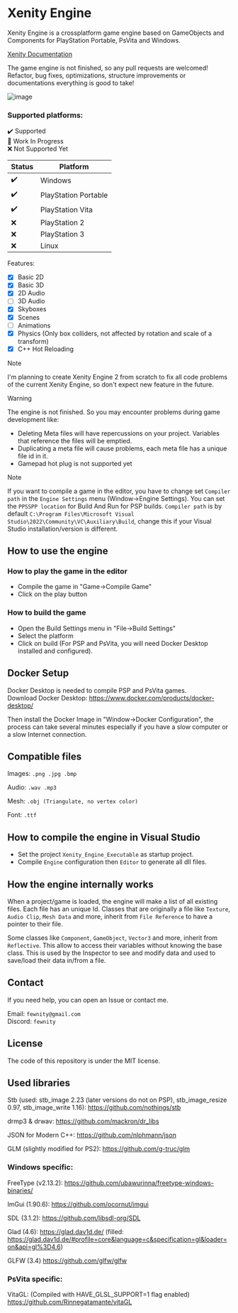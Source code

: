 # Xenity Engine

Xenity Engine is a crossplatform game engine based on GameObjects and Components for PlayStation Portable, PsVita and Windows.

[Xenity Documentation](https://github.com/Fewnity/Xenity-Engine/blob/crossplatform/Doc/README.md)

The game engine is not finished, so any pull requests are welcomed!<br>
Refactor, bug fixes, optimizations, structure improvements or documentations everything is good to take!

![image](https://github.com/Fewnity/Xenity-Engine/assets/39272935/df59e12e-b989-4b0d-93b1-4f95fac7c91f)


### Supported platforms:<br>
✔️ Supported<br>
🚧 Work In Progress<br>
❌ Not Supported Yet<br>

| Status | Platform |
|-|-|
✔️ | Windows
✔️ | PlayStation Portable
✔️ | PlayStation Vita
❌ | PlayStation 2
❌ | PlayStation 3
❌ | Linux

Features:

- [X] Basic 2D
- [X] Basic 3D
- [X] 2D Audio
- [ ] 3D Audio
- [X] Skyboxes
- [X] Scenes
- [ ] Animations
- [X] Physics (Only box colliders, not affected by rotation and scale of a transform)
- [X] C++ Hot Reloading

> [!NOTE]
> I'm planning to create Xenity Engine 2 from scratch to fix all code problems of the current Xenity Engine, so don't expect new feature in the future.

> [!WARNING]
> The engine is not finished. So you may encounter problems during game development like:
> - Deleting Meta files will have repercussions on your project. Variables that reference the files will be emptied.
> - Duplicating a meta file will cause problems, each meta file has a unique file id in it.
> - Gamepad hot plug is not supported yet

> [!NOTE]
> If you want to compile a game in the editor, you have to change set `Compiler path` in the `Engine Settings` menu (Window->Engine Settings). You can set the `PPSSPP location` for Build And Run for PSP builds.
> `Compiler path` is by default `C:\Program Files\Microsoft Visual Studio\2022\Community\VC\Auxiliary\Build`, change this if your Visual Studio installation/version is different.

## How to use the engine
### How to play the game in the editor
- Compile the game in "Game->Compile Game"
- Click on the play button
### How to build the game
- Open the Build Settings menu in "File->Build Settings"
- Select the platform
- Click on build
(For PSP and PsVita, you will need Docker Desktop installed and configured).

## Docker Setup
Docker Desktop is needed to compile PSP and PsVita games.<br>
Download Docker Desktop: https://www.docker.com/products/docker-desktop/

Then install the Docker Image in "Window->Docker Configuration", the process can take several minutes especially if you have a slow computer or a slow Internet connection.

## Compatible files
Images: `.png .jpg .bmp`

Audio: `.wav .mp3`

Mesh: `.obj (Triangulate, no vertex color)`

Font: `.ttf`

## How to compile the engine in Visual Studio
- Set the project `Xenity_Engine_Executable` as startup project.
- Compile `Engine` configuration then `Editor` to generate all dll files.

## How the engine internally works

When a project/game is loaded, the engine will make a list of all existing files. Each file has an unique Id.
Classes that are originally a file like `Texture`, `Audio Clip`, `Mesh Data` and more, inherit from `File Reference` to have a pointer to their file.

Some classes like `Component`, `GameObject`, `Vector3` and more, inherit from `Reflective`. This allow to access their variables without knowing the base class. This is used by the Inspector to see and modify data and used to save/load their data in/from a file.

## Contact
If you need help, you can open an Issue or contact me.

Email: `fewnity@gmail.com`<br>
Discord: `fewnity`

## License

The code of this repository is under the MIT license.

## Used libraries
Stb (used: stb_image 2.23 (later versions do not on PSP), stb_image_resize 0.97, stb_image_write 1.16): https://github.com/nothings/stb

drmp3 & drwav: https://github.com/mackron/dr_libs

JSON for Modern C++: https://github.com/nlohmann/json

GLM (slightly modified for PS2): https://github.com/g-truc/glm

### Windows specific: 
FreeType (v2.13.2): https://github.com/ubawurinna/freetype-windows-binaries/

ImGui (1.90.6): https://github.com/ocornut/imgui

SDL (3.1.2): https://github.com/libsdl-org/SDL

Glad (4.6): https://glad.dav1d.de/ (filled: https://glad.dav1d.de/#profile=core&language=c&specification=gl&loader=on&api=gl%3D4.6)

GLFW (3.4) https://github.com/glfw/glfw

### PsVita specific: 
VitaGL: (Compiled with HAVE_GLSL_SUPPORT=1 flag enabled) https://github.com/Rinnegatamante/vitaGL
